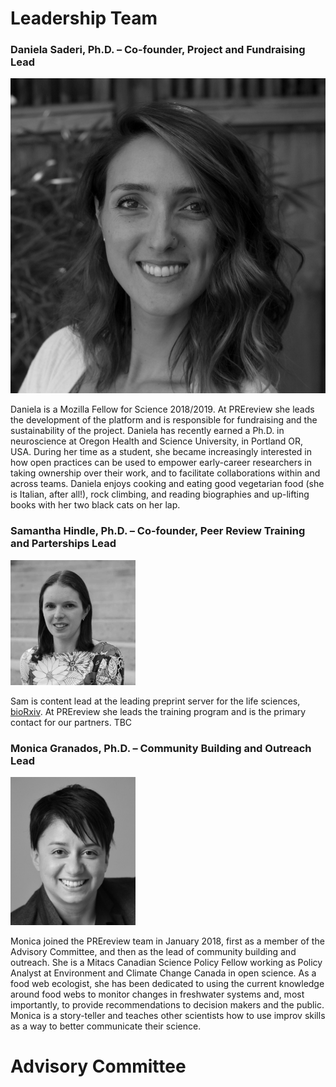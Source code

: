# Leadership Team 

### Daniela Saderi, Ph.D. – Co-founder, Project and Fundraising Lead  
![Daniela](../images/daniela2_bw.jpg)

Daniela is a Mozilla Fellow for Science 2018/2019. At PREreview she leads the development of the platform and is 
responsible for fundraising and the sustainability of the project. Daniela has recently earned a Ph.D. in neuroscience at 
Oregon Health and Science University, in Portland OR, USA. During her time as a student, she became increasingly interested in how 
open practices can be used to empower early-career researchers in taking ownership over their work, and to facilitate collaborations 
within and across teams. Daniela enjoys cooking and eating good vegetarian food (she is Italian, after all!), rock climbing, and reading 
biographies and up-lifting books with her two black cats on her lap.


### Samantha Hindle, Ph.D. – Co-founder, Peer Review Training and Parterships Lead  
<img src="images/sam2_bw.jpg" width="200">

Sam is content lead at the leading preprint server for the life sciences, [bioRxiv](https://www.biorxiv.org/). At PREreview she leads the
training program and is the primary contact for our partners. TBC


### Monica Granados, Ph.D. – Community Building and Outreach Lead  
<img src="images/Monica_bw.png" width="200">

Monica joined the PREreview team in January 2018, first as a member of the Advisory Committee, and then as the lead of community building and outreach. She is a Mitacs Canadian Science Policy Fellow working as Policy Analyst at Environment and Climate Change Canada in open science. 
As a food web ecologist, she has been dedicated to using the current knowledge around food webs to monitor changes in freshwater 
systems and, most importantly, to provide recommendations to decision makers and the public. Monica is a story-teller and teaches other
scientists how to use improv skills as a way to better communicate their science. 


# Advisory Committee





